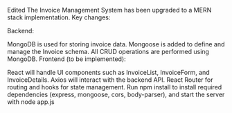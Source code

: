 
Edited
The Invoice Management System has been upgraded to a MERN stack implementation. Key changes:

Backend:

MongoDB is used for storing invoice data.
Mongoose is added to define and manage the Invoice schema.
All CRUD operations are performed using MongoDB.
Frontend (to be implemented):

React will handle UI components such as InvoiceList, InvoiceForm, and InvoiceDetails.
Axios will interact with the backend API.
React Router for routing and hooks for state management.
Run npm install to install required dependencies (express, mongoose, cors, body-parser), and start the server with node app.js
